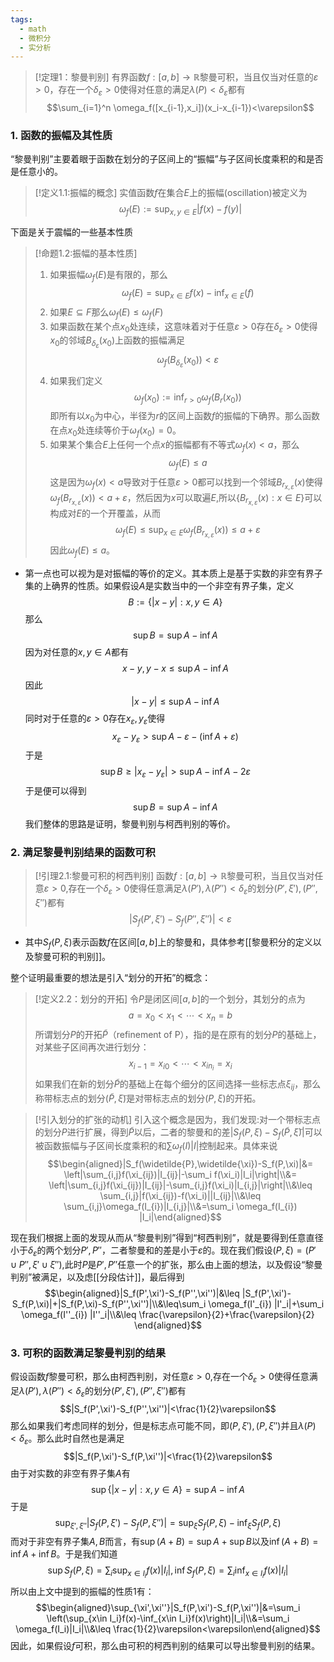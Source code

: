 ```yaml
---
tags:
  - math
  - 微积分
  - 实分析
---
```

> [!定理1：黎曼判别]
> 有界函数$f:[a,b]\to \mathbb{R}$黎曼可积，当且仅当对任意的$\varepsilon>0$，存在一个$\delta_{\varepsilon}>0$使得对任意的满足$\lambda(P)<\delta_{\varepsilon}$都有$$\sum_{i=1}^n \omega_f([x_{i-1},x_i])(x_i-x_{i-1})<\varepsilon$$

### 1. 函数的振幅及其性质

“黎曼判别”主要着眼于函数在划分的子区间上的“振幅”与子区间长度乘积的和是否是任意小的。

> [!定义1.1:振幅的概念]
> 实值函数$f$在集合$E$上的振幅(oscillation)被定义为$$\omega_f(E):=\sup_{x,y\in E}|f(x)-f(y)|$$

下面是关于震幅的一些基本性质

> [!命题1.2:振幅的基本性质]
> 1. 如果振幅$\omega_f(E)$是有限的，那么$$\omega_f(E)=\sup_{x\in E} f(x)-\inf_{x \in E}(f)$$
> 2. 如果$E\subseteq F$那么$\omega_f(E)\leq \omega_f(F)$
> 3. 如果函数在某个点$x_0$处连续，这意味着对于任意$\varepsilon>0$存在$\delta_{\varepsilon}>0$使得$x_0$的邻域$B_{\delta_{\varepsilon}}(x_0)$上函数的振幅满足$$\omega_f(B_{\delta_{\varepsilon}}(x_0))<\varepsilon$$
> 4. 如果我们定义$$\omega_f(x_0):=\inf_{r>0}\omega_f(B_{r}(x_0))$$即所有以$x_0$为中心，半径为$r$的区间上函数$f$的振幅的下确界。那么函数在点$x_0$处连续等价于$\omega_f(x_0)=0$。
> 5. 如果某个集合$E$上任何一个点$x$的振幅都有不等式$\omega_f(x)<a$，那么$$\omega_f(E)\leq a$$这是因为$\omega_f(x)<a$导致对于任意$\varepsilon>0$都可以找到一个邻域$B_{r_{x,\varepsilon}}(x)$使得$\omega_f(B_{r_{x,\varepsilon}}(x))<a+\varepsilon$，然后因为$x$可以取遍$E$,所以$\{B_{r_{x,\varepsilon}}(x):x\in E\}$可以构成对$E$的一个开覆盖，从而$$\omega_f(E)\leq \sup_{x \in E}\omega_f(B_{r_{x,\varepsilon}}(x))\leq a+\varepsilon $$因此$\omega_f(E)\leq a$。

* 第一点也可以视为是对振幅的等价的定义。其本质上是基于实数的非空有界子集的上确界的性质。如果假设$A$是实数当中的一个非空有界子集，定义$$B:=\{|x-y|:x,y\in A\}$$那么$$\sup B=\sup A-\inf A$$因为对任意的$x,y \in A$都有$$x-y,y-x\leq \sup A-\inf A$$因此$$|x-y|\leq \sup A-\inf A$$同时对于任意的$\varepsilon>0$存在$x_{\varepsilon},y_{\varepsilon}$使得$$x_{\varepsilon}-y_{\varepsilon}>\sup A-\varepsilon-(\inf A+\varepsilon)$$于是$$\sup B \geq |x_{\varepsilon}-y_{\varepsilon}|>\sup A-\inf A-2\varepsilon$$于是便可以得到$$\sup B=\sup A-\inf A$$
我们整体的思路是证明，黎曼判别与柯西判别的等价。

### 2. 满足黎曼判别结果的函数可积

> [!引理2.1:黎曼可积的柯西判别]
> 函数$f:[a,b]\to \mathbb{R}$黎曼可积，当且仅当对任意$\varepsilon>0$,存在一个$\delta_{\varepsilon}>0$使得任意满足$\lambda(P'),\lambda(P'')<\delta_{\varepsilon}$的划分$(P',\xi'),(P'',\xi'')$都有$$|S_f(P',\xi')-S_f(P'',\xi'')|<\varepsilon$$

* 其中$S_f(P,\xi)$表示函数$f$在区间$[a,b]$上的黎曼和，具体参考[[黎曼积分的定义以及黎曼可积的判别]]。

整个证明最重要的想法是引入“划分的开拓”的概念：

> [!定义2.2：划分的开拓]
> 令$P$是闭区间$[a,b]$的一个划分，其划分的点为$$a=x_0<x_1<\cdots <x_n=b$$所谓划分$P$的开拓$\widetilde{P}$（refinement of P），指的是在原有的划分$P$的基础上，对某些子区间再次进行划分：$$x_{i-1}=x_{i0}<\cdots<x_{in_i}=x_i$$如果我们在新的划分$\widetilde{P}$的基础上在每个细分的区间选择一些标志点$\xi_{ij}$，那么称带标志点的划分$(\widetilde{P},\widetilde{\xi})$是对带标志点的划分$(P,\xi)$的开拓。

> [!引入划分的扩张的动机]
> 引入这个概念是因为，我们发现:对一个带标志点的划分$P$进行扩展，得到$\widetilde{P}$以后，二者的黎曼和的差$|S_f(P,\xi)-S_f(\widetilde{P},\widetilde{\xi})|$可以被函数振幅与子区间长度乘积的和$\sum \omega_f(I)|I|$控制起来。具体来说
$$\begin{aligned}|S_f(\widetilde{P},\widetilde{\xi})-S_f(P,\xi)|&= \left|\sum_{i,j}f(\xi_{ij})|I_{ij}|-\sum_i f(\xi_i)|I_i|\right|\\&= \left|\sum_{i,j}f(\xi_{ij})|I_{ij}|-\sum_{i,j}f(\xi_i)|I_{i,j}|\right|\\&\leq \sum_{i,j}|f(\xi_{ij})-f(\xi_i)||I_{ij}|\\&\leq \sum_{i,j}\omega_f(I_{i})|I_{i,j}|\\&=\sum_i \omega_f(I_{i}) |I_i|\end{aligned}$$

现在我们根据上面的发现从而从“黎曼判别”得到“柯西判别”，就是要得到任意直径小于$\delta_{\varepsilon}$的两个划分$P',P''$，二者黎曼和的差是小于$\varepsilon$的。现在我们假设$(P,\xi)=(P'\cup P'',\xi'\cup \xi'')$,此时$P$是$P',P''$任意一个的扩张，那么由上面的想法，以及假设“黎曼判别”被满足，以及虑[[分段估计]]，最后得到$$\begin{aligned}|S_f(P',\xi')-S_f(P'',\xi'')|&\leq |S_f(P',\xi')-S_f(P,\xi)|+|S_f(P,\xi)-S_f(P'',\xi'')|\\&\leq\sum_i \omega_f(I'_{i}) |I'_i|+\sum_i \omega_f(I''_{i}) |I''_i|\\&\leq \frac{\varepsilon}{2}+\frac{\varepsilon}{2} \end{aligned}$$
### 3. 可积的函数满足黎曼判别的结果

假设函数$f$黎曼可积，那么由柯西判别，对任意$\varepsilon>0$,存在一个$\delta_{\varepsilon}>0$使得任意满足$\lambda(P'),\lambda(P'')<\delta_{\varepsilon}$的划分$(P',\xi'),(P'',\xi'')$都有$$|S_f(P',\xi')-S_f(P'',\xi'')|<\frac{1}{2}\varepsilon$$那么如果我们考虑同样的划分，但是标志点可能不同，即$(P,\xi'),(P,\xi'')$并且$\lambda(P)<\delta_{\varepsilon}$。那么此时自然也是满足$$|S_f(P,\xi')-S_f(P,\xi'')|<\frac{1}{2}\varepsilon$$由于对实数的非空有界子集$A$有$$\sup \{|x-y|:x,y\in A\}=\sup A-\inf A$$于是$$\sup_{\xi',\xi''}|S_f(P,\xi')-S_f(P,\xi'')|=\sup_{\xi} S_f(P,\xi)-\inf_{\xi} S_f(P,\xi)$$而对于非空有界子集$A,B$而言，有$\sup (A+B)=\sup A+\sup B$以及$\inf (A+B)=\inf A+\inf B$。于是我们知道$$\sup S_f(P,\xi)=\sum_i \sup_{x\in I_i}f(x)|I_i|,\inf S_f(P,\xi)=\sum_i \inf_{x\in I_i}f(x)|I_i|$$所以由上文中提到的振幅的性质1有：$$\begin{aligned}\sup_{\xi',\xi''}|S_f(P,\xi')-S_f(P,\xi'')|&=\sum_i \left(\sup_{x\in I_i}f(x)-\inf_{x\in I_i}f(x)\right)|I_i|\\&=\sum_i \omega_f(I_i)|I_i|\\&\leq \frac{1}{2}\varepsilon<\varepsilon\end{aligned}$$因此，如果假设$f$可积，那么由可积的柯西判别的结果可以导出黎曼判别的结果。
